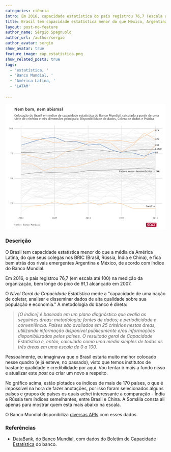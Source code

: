 ```yaml
---
categories: ciência
intro: Em 2016, capacidade estatística do país registrou 76,7 (escala até 100) em índice do Banco Mundial
title: Brasil tem capacidade estatística menor do que México, Argentina, China e, por que não, América Latina
layout: post-no-feature
author_name: Sérgio Spagnuolo
author_url: /author/sergio
author_avatar: sergio
show_avatar: true
feature_image: cap_estatistica.png
show_related_posts: true
tags:
  - 'estatística, '
  - 'Banco Mundial, '
  - 'América Latina, '
  - 'LATAM'

---
```


![Grafico capacidade estatistica](/graf/cap_estatistica.png)

### Descrição

O Brasil tem capacidade estatística menor do que a média da América Latina, do que seus colegas nos BRIC (Brasil, Rússia, Índia e China), e fica bem atrás dos rivais emergentes Argentina e México, de acordo com índice do Banco Mundial.

Em 2016, o país registrou 76,7 (em escala até 100) na medição da organização, bem longe do pico de 91,1 alcançado em 2007.

O *Nível Geral de Capacidade Estatística* mede a "capacidade de uma nação de coletar, analisar e disseminar dados de alta qualidade sobre sua população e economia." A metodologia do banco é direta:

> *[O índice] é baseado em um plano diagnóstico que avalia as seguintes áreas: metodologia; fontes de dados; e periodicidade e conveniência. Países são avaliados em 25 critérios nestas áreas, utilizando informação disponível publicamente e/ou informações disponibilizadas pelos países. O resultado geral de Capacidade Estatística é, então, calculado como uma média simples de todas as três áreas em uma escala de 0 a 100.*

Pessoalmente, eu imaginava que o Brasil estaria muito melhor colocado nesse quadro (e já esteve, no passado), visto que temos institutos de bastante qualidade e credibilidade por aqui. Vou tentar ir mais a fundo nisso e atualizar este *post* ou criar um novo a respeito.

No gráfico acima, estão plotados os índices de mais de 170 países, o que é impossível na hora de fazer anotações, por isso foram selecionados alguns países e grupos de países os quais achei interessante a comparação - Índia e Rússia tem índices semelhantes, entre Brasil e China. A Somália consta ali apenas para mostrar quem está mais abaixo na escala.

O Banco Mundial disponibiliza [diversas APIs](https://datahelpdesk.worldbank.org/knowledgebase/topics/125589) com esses dados.

### Referências

- [DataBank, do Banco Mundial](http://databank.worldbank.org/data/reports.aspx?source=2&type=metadata&series=IQ.SCI.OVRL), com dados do [Boletim de Capacidade Estatística](http://datatopics.worldbank.org/statisticalcapacity/) do banco.
